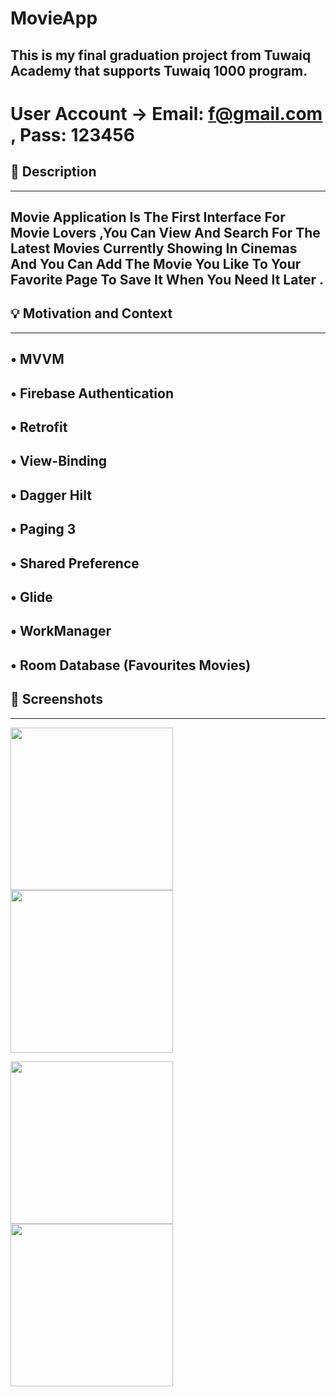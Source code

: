 # MovieApp
<!---  <OWNER> faisalha98 <REPOSITORY> MovieApp. -->
## This is my final graduation project from Tuwaiq Academy that supports Tuwaiq 1000 program.

# User Account ->  Email: f@gmail.com , Pass: 123456

## :scroll: Description
---
## Movie Application Is The First Interface For Movie Lovers ,You Can View And Search For The Latest Movies Currently Showing In Cinemas And You Can Add The Movie You Like To Your Favorite Page To Save It When You Need It Later .


## :bulb: Motivation and Context
---
## •	MVVM
## •	Firebase Authentication
## •	Retrofit
## •	View-Binding
## •	Dagger Hilt 
## •	Paging 3
## •	Shared Preference
## •	Glide
## •  WorkManager
## •	Room Database (Favourites Movies)

## :camera_flash: Screenshots
---
<img src="https://user-images.githubusercontent.com/91477096/149754430-05170843-bbc9-43a1-8edb-265ae62ec729.gif" width="260">  <img src="https://user-images.githubusercontent.com/91477096/149753487-d6f4d8bc-44b1-4409-8a64-1a3d00ca1faf.gif" width="260"> 

<img src="https://user-images.githubusercontent.com/91477096/149754689-2549aa89-40ef-4f0c-ab9b-279d0edb4b25.gif" width="260"> <img src="https://user-images.githubusercontent.com/91477096/149755952-093c91a3-f680-483d-b2ac-a00bae5cc6e7.gif" width="260">
